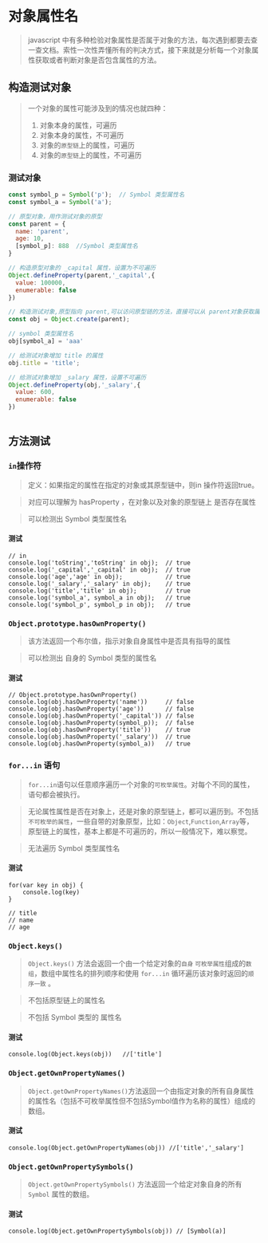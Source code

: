 # 对象属性名

> javascript 中有多种检验对象属性是否属于对象的方法，每次遇到都要去查一查文档。索性一次性弄懂所有的判决方式，接下来就是分析每一个对象属性获取或者判断对象是否包含属性的方法。

## 构造测试对象

> 一个对象的属性可能涉及到的情况也就四种：
> 1. 对象本身的属性，可遍历
> 2. 对象本身的属性，不可遍历
> 3. 对象的`原型链`上的属性，可遍历
> 4. 对象的`原型链`上的属性，不可遍历

### 测试对象

```javascript
const symbol_p = Symbol('p');  // Symbol 类型属性名
const symbol_a = Symbol('a');

// 原型对象，用作测试对象的原型
const parent = {
  name: 'parent',
  age: 10,
  [symbol_p]: 888  //Symbol 类型属性名
}

// 构造原型对象的 _capital 属性，设置为不可遍历
Object.defineProperty(parent,'_capital',{
  value: 100000,
  enumerable: false
})

// 构造测试对象,原型指向 parent,可以访问原型链的方法，直接可以从 parent对象获取属性
const obj = Object.create(parent);

// symbol 类型属性名
obj[symbol_a] = 'aaa'

// 给测试对象增加 title 的属性
obj.title = 'title';

// 给测试对象增加 _salary 属性，设置不可遍历
Object.defineProperty(obj,'_salary',{
  value: 600,
  enumerable: false
})
	
```

## 方法测试

### `in`操作符

> 定义：如果指定的属性在指定的对象或其原型链中，则in 操作符返回true。

> 对应可以理解为 hasProperty ，在对象以及对象的原型链上 是否存在属性

> 可以检测出 Symbol 类型属性名

#### 测试

```
// in
console.log('toString','toString' in obj);  // true
console.log('_capital','_capital' in obj);	// true
console.log('age','age' in obj);			// true
console.log('_salary','_salary' in obj);	// true
console.log('title','title' in obj);    	// true
console.log('symbol_a', symbol_a in obj);   // true
console.log('symbol_p', symbol_p in obj); 	// true
```

### `Object.prototype.hasOwnProperty()` 

> 该方法返回一个布尔值，指示对象自身属性中是否具有指导的属性

> 可以检测出 自身的 Symbol 类型的属性名

#### 测试

```
// Object.prototype.hasOwnProperty()
console.log(obj.hasOwnProperty('name'))		// false
console.log(obj.hasOwnProperty('age'))		// false
console.log(obj.hasOwnProperty('_capital')) // false
console.log(obj.hasOwnProperty(symbol_p));	// false
console.log(obj.hasOwnProperty('title'))	// true
console.log(obj.hasOwnProperty('_salary')) 	// true
console.log(obj.hasOwnProperty(symbol_a))	// true

```

### `for...in` 语句

> `for...in`语句以任意顺序遍历一个对象的`可枚举属性`。对每个不同的属性，语句都会被执行。

> 无论属性属性是否在对象上，还是对象的原型链上，都可以遍历到。不包括`不可枚举的属性`，一些自带的对象原型，比如：`Object`,`Function`,`Array`等，原型链上的属性，基本上都是不可遍历的，所以一般情况下，难以察觉。

> 无法遍历 Symbol 类型属性名

#### 测试

```
for(var key in obj) {
	console.log(key)
}

// title
// name
// age
```

### `Object.keys()`

> `Object.keys()` 方法会返回一个由一个给定对象的`自身` `可枚举属性`组成的`数组`，数组中属性名的排列顺序和使用 `for...in` 循环遍历该对象时返回的`顺序一致` 。

> 不包括原型链上的属性名

> 不包括 Symbol 类型的 属性名

#### 测试

```
console.log(Object.keys(obj))	//['title']
```

### `Object.getOwnPropertyNames()`

> `Object.getOwnPropertyNames()`方法返回一个由指定对象的所有自身属性的属性名（包括不可枚举属性但不包括Symbol值作为名称的属性）组成的数组。

#### 测试

```
console.log(Object.getOwnPropertyNames(obj)) //['title','_salary']
```

### `Object.getOwnPropertySymbols()`

> `Object.getOwnPropertySymbols()` 方法返回一个给定对象自身的所有 `Symbol` 属性的数组。

#### 测试

```
console.log(Object.getOwnPropertySymbols(obj)) // [Symbol(a)]
```



